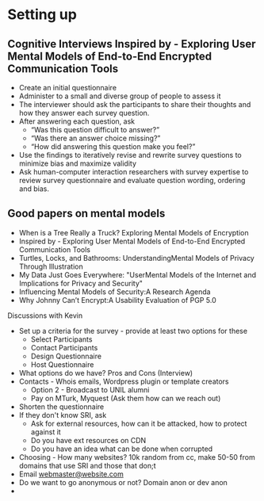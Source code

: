 # Setting up

## Cognitive Interviews **Inspired by - Exploring User Mental Models of End-to-End Encrypted Communication Tools** 

* Create an initial questionnaire
* Administer to a small and diverse group of people to assess it
* The interviewer should ask the participants to share their thoughts and how they answer each survey question.
* After answering each question, ask
  * “Was this question difficult to answer?”
  * “Was there an answer choice missing?” 
  * “How did answering this question make you feel?”
* Use the findings to iteratively revise and rewrite survey questions to minimize bias and maximize validity
* Ask human-computer interaction researchers with survey expertise to review survey questionnaire and evaluate question wording, ordering and bias.

## Good papers on mental models
* When is a Tree Really a Truck?  Exploring Mental Models of Encryption
* Inspired by - Exploring User Mental Models of End-to-End Encrypted Communication Tools
* Turtles, Locks, and Bathrooms: UnderstandingMental Models of Privacy Through Illustration
* My Data Just Goes Everywhere: "UserMental Models of the Internet and Implications for Privacy and Security"
* Influencing Mental Models of Security:A Research Agenda
* Why Johnny Can’t Encrypt:A Usability Evaluation of PGP 5.0

Discussions with Kevin
* Set up a criteria for the survey - provide at least two options for these
  * Select Participants
  * Contact Participants
  * Design Questionnaire
  * Host Questionnaire
* What options do we have? Pros and Cons (Interview)
* Contacts - Whois emails, Wordpress plugin or template creators
  * Option 2 - Broadcast to UNIL alumni
  * Pay on MTurk, Myquest (Ask them how can we reach out)
* Shorten the questionnaire
* If they don't know SRI, ask
  * Ask for external resources, how can it be attacked, how to protect against it
  * Do you have ext resources on CDN
  * Do you have an idea what can be done when corrupted
* Choosing - How many websites? 10k random from cc, make 50-50 from domains that use SRI and those that don;t
* Email webmaster@website.com
* Do we want to go anonymous or not? Domain anon or dev anon
* 


